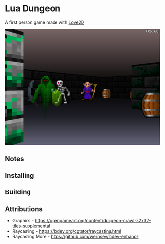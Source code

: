 # Lua Dungeon

A first person game made with [Love2D](https://love2d.org/)

![screen2](./docs/screen2.png)

## Notes

## Installing

## Building

## Attributions

- Graphics - https://opengameart.org/content/dungeon-crawl-32x32-tiles-supplemental
- Raycasting - https://lodev.org/cgtutor/raycasting.html
- Raycasting More - https://github.com/wernsey/lodev-enhance
